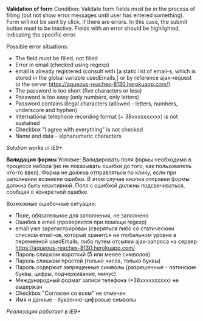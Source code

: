  **Validation of form**
 Condition:
 Validate form fields must be in the process of filling (but not show error messages until user has entered something).
 Form will not be sent by click, if there are errors. In this case, the submit button must to be inactive.
 Fields with an error should be highlighted, indicating the specific error.

 Possible error situations:
* The field must be filled, not filled
* Error in email (checked using regexp)
* email is already registered (consult with [a static list of email-s, which is stored in the global variable usedEmails,] or by reference ajax-request to the server https://aqueous-reaches-8130.herokuapp.com/)
* The password is too short (five characters or less)
* Password is too easy (only numbers, only letters)
* Password contains illegal characters (allowed - letters, numbers, underscore and hyphen)
* International telephone recording format (+ 38xxxxxxxxxx) is not sustained
* Checkbox "I agree with everything" is not checked
* Name and data - alphanumeric characters

 *Solution works in IE9+*




 **Валидация формы**
 Условие:
 Валидировать поля формы необходимо в процессе набора (но не показывать ошибки до того, как пользователь что-то ввел).
 Форма не должна отправляться по клику, если при заполнении возникли ошибки.
 В этом случае кнопка отправки формы должна быть неактивной. Поля с ошибкой должны подсвечиваться, сообщая о конкретной ошибке.

 Возможные ошибочные ситуации:
* Поле, обязательное для заполнения, не заполнено
* Ошибка в email (проверяется при помощи regexp)
* email уже зарегистрирован (сверяться либо со статическим списком email-ов, который хранится на глобальном уровне в переменной usedEmails, либо путем отсылки ajax-запроса на сервер https://aqueous-reaches-8130.herokuapp.com/
* Пароль слишком короткий (5 или менее символов)
* Пароль слишком простой (только числа, только буквы)
* Пароль содержит запрещенные символы (разрешенные - латинские буквы, цифры, подчеркивание, минус)
* Международный формат записи телефона (+38xxxxxxxxxx) не выдержан
* Checkbox "Согласен со всем" не отмечен
* Имя и данные - буквенно-цифровые символы

 *Реализация работает в IE9+*